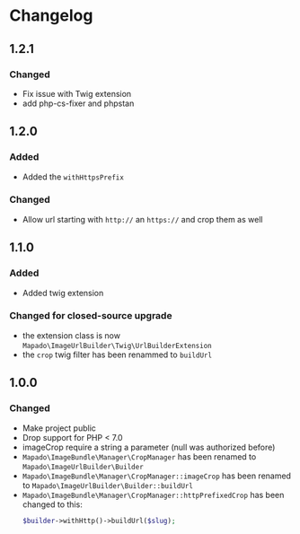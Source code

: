 # Changelog

## 1.2.1

### Changed

* Fix issue with Twig extension
* add php-cs-fixer and phpstan

## 1.2.0

### Added

* Added the `withHttpsPrefix`

### Changed

* Allow url starting with `http://` an `https://` and crop them as well

## 1.1.0

### Added

* Added twig extension

### Changed for closed-source upgrade

* the extension class is now `Mapado\ImageUrlBuilder\Twig\UrlBuilderExtension`
* the `crop` twig filter has been renammed to `buildUrl`

## 1.0.0

### Changed

* Make project public
* Drop support for PHP < 7.0
* imageCrop require a string a parameter (null was authorized before)
* `Mapado\ImageBundle\Manager\CropManager` has been renamed to `Mapado\ImageUrlBuilder\Builder`
* `Mapado\ImageBundle\Manager\CropManager::imageCrop` has been renamed to `Mapado\ImageUrlBuilder\Builder::buildUrl`
* `Mapado\ImageBundle\Manager\CropManager::httpPrefixedCrop` has been changed to this:
  ```php
  $builder->withHttp()->buildUrl($slug);
  ```

